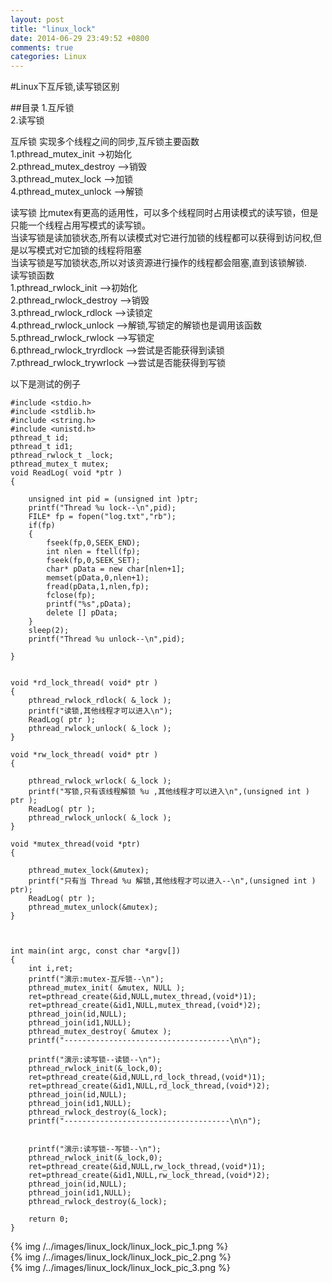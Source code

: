 ```yaml
---
layout: post
title: "linux_lock"
date: 2014-06-29 23:49:52 +0800
comments: true
categories: Linux
---
```


#Linux下互斥锁,读写锁区别

##目录
1.互斥锁  
2.读写锁   

互斥锁 实现多个线程之间的同步,互斥锁主要函数  
1.pthread_mutex_init ->初始化   
2.pthread_mutex_destroy -->销毁   
3.pthread_mutex_lock -->加锁  
4.pthread_mutex_unlock -->解锁   

读写锁 比mutex有更高的适用性，可以多个线程同时占用读模式的读写锁，但是只能一个线程占用写模式的读写锁。  
当读写锁是读加锁状态,所有以读模式对它进行加锁的线程都可以获得到访问权,但是以写模式对它加锁的线程将阻塞  
当读写锁是写加锁状态,所以对该资源进行操作的线程都会阻塞,直到该锁解锁.  
读写锁函数  
1.pthread_rwlock_init -->初始化  
2.pthread_rwlock_destroy -->销毁  
3.pthread_rwlock_rdlock -->读锁定  
4.pthread_rwlock_unlock -->解锁,写锁定的解锁也是调用该函数  
5.pthread_rwlock_rwlock -->写锁定   
6.pthread_rwlock_tryrdlock -->尝试是否能获得到读锁  
7.pthread_rwlock_trywrlock -->尝试是否能获得到写锁  

以下是测试的例子

```
#include <stdio.h>
#include <stdlib.h>
#include <string.h>
#include <unistd.h>
pthread_t id;
pthread_t id1;
pthread_rwlock_t _lock;
pthread_mutex_t mutex;
void ReadLog( void *ptr )
{

    unsigned int pid = (unsigned int )ptr;
    printf("Thread %u lock--\n",pid);
    FILE* fp = fopen("log.txt","rb");
    if(fp)
    {
        fseek(fp,0,SEEK_END);
        int nlen = ftell(fp);
        fseek(fp,0,SEEK_SET);
        char* pData = new char[nlen+1];
        memset(pData,0,nlen+1);
        fread(pData,1,nlen,fp);
        fclose(fp);
        printf("%s",pData);
        delete [] pData;
    }
    sleep(2);
    printf("Thread %u unlock--\n",pid);

}


void *rd_lock_thread( void* ptr )
{
    pthread_rwlock_rdlock( &_lock );
    printf("读锁,其他线程才可以进入\n");
    ReadLog( ptr );
    pthread_rwlock_unlock( &_lock );
}

void *rw_lock_thread( void* ptr )
{

    pthread_rwlock_wrlock( &_lock );
    printf("写锁,只有该线程解锁 %u ,其他线程才可以进入\n",(unsigned int ) ptr );
    ReadLog( ptr );
    pthread_rwlock_unlock( &_lock );
}

void *mutex_thread(void *ptr)
{

    pthread_mutex_lock(&mutex);
    printf("只有当 Thread %u 解锁,其他线程才可以进入--\n",(unsigned int ) ptr);
    ReadLog( ptr );
    pthread_mutex_unlock(&mutex);
}



int main(int argc, const char *argv[])
{
    int i,ret;
    printf("演示:mutex-互斥锁--\n");
    pthread_mutex_init( &mutex, NULL );
    ret=pthread_create(&id,NULL,mutex_thread,(void*)1);
    ret=pthread_create(&id1,NULL,mutex_thread,(void*)2);
    pthread_join(id,NULL);
    pthread_join(id1,NULL);
    pthread_mutex_destroy( &mutex );
    printf("-------------------------------------\n\n");

    printf("演示:读写锁--读锁--\n");
    pthread_rwlock_init(&_lock,0);
    ret=pthread_create(&id,NULL,rd_lock_thread,(void*)1);
    ret=pthread_create(&id1,NULL,rd_lock_thread,(void*)2);
    pthread_join(id,NULL);
    pthread_join(id1,NULL);
    pthread_rwlock_destroy(&_lock);
    printf("-------------------------------------\n\n");


    printf("演示:读写锁--写锁--\n");
    pthread_rwlock_init(&_lock,0);
    ret=pthread_create(&id,NULL,rw_lock_thread,(void*)1);
    ret=pthread_create(&id1,NULL,rw_lock_thread,(void*)2);
    pthread_join(id,NULL);
    pthread_join(id1,NULL);
    pthread_rwlock_destroy(&_lock);

    return 0;
}
```

{% img /../images/linux_lock/linux_lock_pic_1.png %}  
{% img /../images/linux_lock/linux_lock_pic_2.png %}  
{% img /../images/linux_lock/linux_lock_pic_3.png %}  
